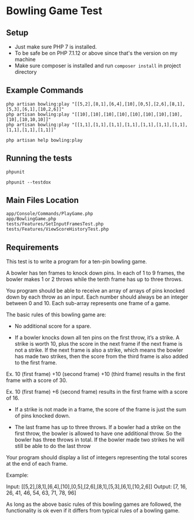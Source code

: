 # Bowling Game Test

## Setup
- Just make sure PHP 7 is installed. 
- To be safe be on PHP 7.1.12 or above since that's the version on my machine
- Make sure composer is installed and run `composer install` in project directory

## Example Commands

```
php artisan bowling:play "[[5,2],[8,1],[6,4],[10],[0,5],[2,6],[8,1],[5,3],[6,1],[10,2,6]]"
php artisan bowling:play "[[10],[10],[10],[10],[10],[10],[10],[10],[10],[10,10,10]]"
php artisan bowling:play "[[1,1],[1,1],[1,1],[1,1],[1,1],[1,1],[1,1],[1,1],[1,1],[1,1]]"

php artisan help bowling:play

```

## Running the tests

```
phpunit

phpunit --testdox
```

## Main Files Location

```
app/Console/Commands/PlayGame.php
app/BowlingGame.php
tests/Features/SetInputFramesTest.php
tests/Features/ViewScoreHistoryTest.php
```

## Requirements
This test is to write a program for a ten-pin bowling game.

A bowler has ten frames to knock down pins. In each of 1 to 9 frames, the bowler makes 1 or 2 throws while the tenth 
frame has up to three throws.

You program should be able to receive an array of arrays of pins knocked down by each throw as an
input. Each number should always be an integer between 0 and 10. Each sub-array represents one
frame of a game.

The basic rules of this bowling game are:

- No additional score for a spare.

-  If a bowler knocks down all ten pins on the first throw, it’s a strike. A strike is worth 10, plus
the score in the next frame if the next frame is not a strike. If the next frame is also a strike,
which means the bowler has made two strikes, then the score from the third frame is also
added to the first frame.

Ex. 10 (first frame) +10 (second frame) +10 (third frame) results in the first frame with a score
of 30.

Ex. 10 (first frame) +6 (second frame) results in the first frame with a score of 16.

- If a strike is not made in a frame, the score of the frame is just the sum of pins knocked
down.

- The last frame has up to three throws. If a bowler had a strike on the first throw, the bowler is
allowed to have one additional throw. So the bowler has three throws in total. If the bowler
made two strikes he will still be able to do the last throw

Your program should display a list of integers representing the total scores at the end of each frame.

Example:

Input: [[5,2],[8,1],[6,4],[10],[0,5],[2,6],[8,1],[5,3],[6,1],[10,2,6]]
Output: [7, 16, 26, 41, 46, 54, 63, 71, 78, 96]

As long as the above basic rules of this bowling games are followed, the functionality is ok even if it
differs from typical rules of a bowling game.
